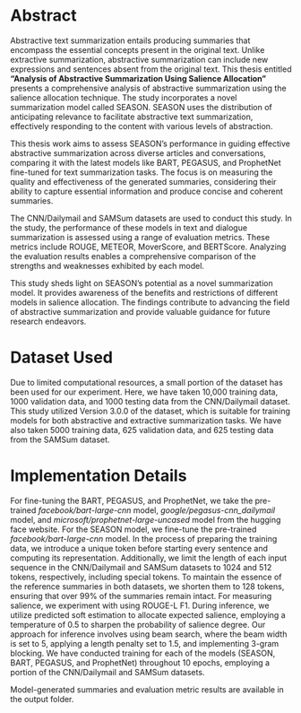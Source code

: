 # Abstract
Abstractive text summarization entails producing summaries that encompass the essential
concepts present in the original text. Unlike extractive summarization, abstractive summarization
can include new expressions and sentences absent from the original text. This thesis  entitled **“Analysis of Abstractive Summarization Using Salience Allocation”** presents a comprehensive analysis of abstractive summarization using the salience allocation
technique. The study incorporates a novel summarization model called SEASON. SEASON
uses the distribution of anticipating relevance to facilitate abstractive text summarization,
effectively responding to the content with various levels of abstraction.

This thesis work aims to assess SEASON’s performance in guiding effective abstractive
summarization across diverse articles and conversations, comparing it with the latest models
like BART, PEGASUS, and ProphetNet fine-tuned for text summarization tasks. The focus
is on measuring the quality and effectiveness of the generated summaries, considering their
ability to capture essential information and produce concise and coherent summaries.

The CNN/Dailymail and SAMSum datasets are used to conduct this study. In the study,
the performance of these models in text and dialogue summarization is assessed using a range of evaluation
metrics. These metrics include ROUGE, METEOR, MoverScore, and BERTScore.
Analyzing the evaluation results enables a comprehensive comparison of the strengths and
weaknesses exhibited by each model.

This study sheds light on SEASON’s potential as a novel summarization model. It provides
awareness of the benefits and restrictions of different models in salience allocation. The
findings contribute to advancing the field of abstractive summarization and provide valuable
guidance for future research endeavors.

# Dataset Used
Due to limited computational resources, a small portion of the dataset has been used for our experiment. Here, we have taken 10,000 training data, 1000 validation data, and 1000 testing data from the CNN/Dailymail dataset. This study utilized Version 3.0.0 of the dataset, which is suitable for training models for both abstractive and extractive summarization tasks. We have also taken 5000 training data, 625 validation data, and 625 testing data from the SAMSum dataset.

# Implementation Details
For fine-tuning the BART, PEGASUS, and ProphetNet, we take the pre-trained _facebook/bart-large-cnn_ model, 
_google/pegasus-cnn_dailymail_ model, and _microsoft/prophetnet-large-uncased_ model from
the hugging face website. For the SEASON model, we fine-tune the pre-trained _facebook/bart-large-cnn_ model. In
the process of preparing the training data, we introduce a unique token before starting every
sentence and computing its representation. Additionally, we limit the length of each
input sequence in the CNN/Dailymail and SAMSum datasets to 1024 and 512 tokens, respectively,
including special tokens. To maintain the essence of the reference summaries
in both datasets, we shorten them to 128 tokens, ensuring that over 99% of the summaries
remain intact. For measuring salience, we experiment with using ROUGE-L F1. During
inference, we utilize predicted soft estimation to allocate expected salience, employing a
temperature of 0.5 to sharpen the probability of salience degree. Our approach for inference
involves using beam search, where the beam width is set to 5, applying a length penalty set to
1.5, and implementing 3-gram blocking. We have conducted training for each of the models
(SEASON, BART, PEGASUS, and ProphetNet) throughout 10 epochs, employing a portion
of the CNN/Dailymail and SAMSum datasets.

Model-generated summaries and evaluation metric results are available in the output folder.

